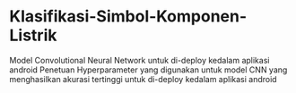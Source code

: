 # Klasifikasi-Simbol-Komponen-Listrik
Model Convolutional Neural Network untuk di-deploy kedalam aplikasi android
Penetuan Hyperparameter yang digunakan untuk model CNN yang menghasilkan akurasi tertinggi untuk di-deploy kedalam aplikasi android
